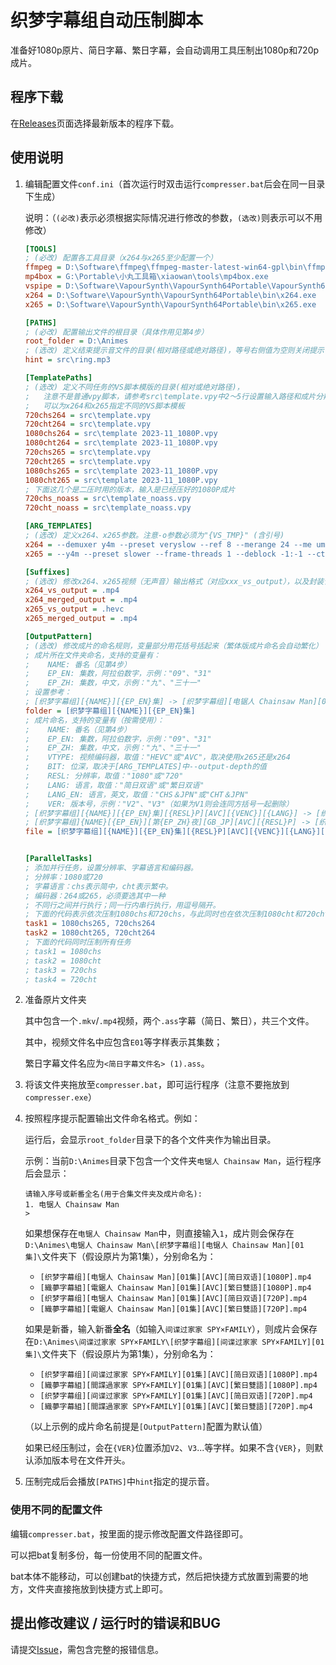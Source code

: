 # 织梦字幕组自动压制脚本

准备好1080p原片、简日字幕、繁日字幕，会自动调用工具压制出1080p和720p成片。

## 程序下载

在[Releases](https://github.com/zhimengsub/compresser/releases)页面选择最新版本的程序下载。

## 使用说明

1. 编辑配置文件`conf.ini`（首次运行时双击运行`compresser.bat`后会在同一目录下生成）

   说明：（`(必改)`表示必须根据实际情况进行修改的参数，`(选改)`则表示可以不用修改）
   ```ini
   [TOOLS]
   ; (必改) 配置各工具目录（x264与x265至少配置一个）
   ffmpeg = D:\Software\ffmpeg\ffmpeg-master-latest-win64-gpl\bin\ffmpeg.exe
   mp4box = G:\Portable\小丸工具箱\xiaowan\tools\mp4box.exe
   vspipe = D:\Software\VapourSynth\VapourSynth64Portable\VapourSynth64\VSPipe.exe
   x264 = D:\Software\VapourSynth\VapourSynth64Portable\bin\x264.exe
   x265 = D:\Software\VapourSynth\VapourSynth64Portable\bin\x265.exe
   
   [PATHS]
   ; (必改) 配置输出文件的根目录（具体作用见第4步）
   root_folder = D:\Animes
   ; (选改) 定义结束提示音文件的目录(相对路径或绝对路径)，等号右侧值为空则关闭提示音。
   hint = src\ring.mp3
   
   [TemplatePaths]
   ; (选改) 定义不同任务的VS脚本模版的目录(相对或绝对路径)，
   ;   注意不是普通vpy脚本，请参考src\template.vpy中2～5行设置输入路径和成片分辨率变量。
   ;   可以为x264和x265指定不同的VS脚本模板
   720chs264 = src\template.vpy
   720cht264 = src\template.vpy
   1080chs264 = src\template 2023-11_1080P.vpy
   1080cht264 = src\template 2023-11_1080P.vpy
   720chs265 = src\template.vpy
   720cht265 = src\template.vpy
   1080chs265 = src\template 2023-11_1080P.vpy
   1080cht265 = src\template 2023-11_1080P.vpy
   ; 下面这几个是二压时用的版本，输入是已经压好的1080P成片
   720chs_noass = src\template_noass.vpy
   720cht_noass = src\template_noass.vpy
   
   [ARG_TEMPLATES]
   ; (选改) 定义x264、x265参数。注意-o参数必须为"{VS_TMP}" (含引号)
   x264 = --demuxer y4m --preset veryslow --ref 8 --merange 24 --me umh --bframes 10 --aq-mode 3 --aq-strength 0.7 --deblock 0:0 --trellis 2 --psy-rd 0.6:0.1 --crf 18.5 --output-depth 8 - -o "{VS_TMP}"
   x265 = --y4m --preset slower --frame-threads 1 --deblock -1:-1 --ctu 32 --crf 16.0 --pbratio 1.2 --cbqpoffs -2 --crqpoffs -2 --no-sao --me 3 --subme 3 --merange 44 --b-intra --no-rect --no-amp --ref 4 --weightb --keyint 360 --min-keyint 1 --bframes 6 --aq-mode 1 --aq-strength 0.8 --rd 4 --psy-rd 2.0 --psy-rdoq 3.0 --no-open-gop --rc-lookahead 80 --scenecut 40 --qcomp 0.65 --no-strong-intra-smoothing --vbv-bufsize 30000 --vbv-maxrate 28000 --output-depth 10 - -o "{VS_TMP}"
   
   [Suffixes]
   ; (选改) 修改x264、x265视频（无声音）输出格式（对应xxx_vs_output），以及封装音视频后成片的格式（对应xxx_merged_output）
   x264_vs_output = .mp4
   x264_merged_output = .mp4
   x265_vs_output = .hevc
   x265_merged_output = .mp4
   
   [OutputPattern]
   ; (选改) 修改成片的命名规则，变量部分用花括号括起来（繁体版成片命名会自动繁化）
   ; 成片所在文件夹命名，支持的变量有：
   ;    NAME: 番名（见第4步）
   ;    EP_EN: 集数，阿拉伯数字，示例："09"、"31"
   ;    EP_ZH: 集数，中文，示例："九"、"三十一"
   ; 设置参考：
   ; [织梦字幕组][{NAME}][{EP_EN}集] -> [织梦字幕组][电锯人 Chainsaw Man][01集]
   folder = [织梦字幕组][{NAME}][{EP_EN}集]
   ; 成片命名，支持的变量有（按需使用）：
   ;    NAME: 番名（见第4步）
   ;    EP_EN: 集数，阿拉伯数字，示例："09"、"31"
   ;    EP_ZH: 集数，中文，示例："九"、"三十一"
   ;    VTYPE: 视频编码器，取值："HEVC"或"AVC"，取决使用x265还是x264
   ;    BIT: 位深，取决于[ARG_TEMPLATES]中--output-depth的值
   ;    RESL: 分辨率，取值："1080"或"720"
   ;    LANG: 语言，取值："简日双语"或"繁日双语"
   ;    LANG_EN: 语言，英文，取值："CHS＆JPN"或"CHT＆JPN"
   ;    VER: 版本号，示例："V2"、"V3"（如果为V1则会连同方括号一起删除）
   ; [织梦字幕组][{NAME}][{EP_EN}集][{RESL}P][AVC][{VENC}][{LANG}] -> [织梦字幕组][电锯人 Chainsaw Man][01集][AVC][x265][简日双语][1080P]
   ; [织梦字幕组]{NAME}[{EP_EN}][第{EP_ZH}夜][GB_JP][AVC][{RESL}P] -> [织梦字幕组]与猫共度的夜晚 夜は猫といっしょ[39][第三十九夜][GB_JP][AVC][1080P]
   file = [织梦字幕组][{NAME}][{EP_EN}集][{RESL}P][AVC][{VENC}][{LANG}][{VER}]
   

   [ParallelTasks]
   ; 添加并行任务，设置分辨率、字幕语言和编码器。
   ; 分辨率：1080或720
   ; 字幕语言：chs表示简中，cht表示繁中。
   ; 编码器：264或265，必须要选其中一种
   ; 不同行之间并行执行；同一行内串行执行，用逗号隔开。
   ; 下面的代码表示依次压制1080chs和720chs，与此同时也在依次压制1080cht和720cht
   task1 = 1080chs265, 720chs264
   task2 = 1080cht265, 720cht264
   ; 下面的代码同时压制所有任务
   ; task1 = 1080chs
   ; task2 = 1080cht
   ; task3 = 720chs
   ; task4 = 720cht
   ```
2. 准备原片文件夹
   
    其中包含一个`.mkv`/`.mp4`视频，两个`.ass`字幕（简日、繁日），共三个文件。
    
    其中，视频文件名中应包含`E01`等字样表示其集数；

    繁日字幕文件名应为`<简日字幕文件名> (1).ass`。

3. 将该文件夹拖放至`compresser.bat`，即可运行程序（注意不要拖放到`compresser.exe`）
4. 按照程序提示配置输出文件命名格式。例如：
   
   运行后，会显示`root_folder`目录下的各个文件夹作为输出目录。
  
   示例：当前`D:\Animes`目录下包含一个文件夹`电锯人 Chainsaw Man`，运行程序后会显示：
   ```commandline
   请输入序号或新番全名(用于合集文件夹及成片命名):
   1. 电锯人 Chainsaw Man
   >
   ```
   如果想保存在`电锯人 Chainsaw Man`中，则直接输入`1`，成片则会保存在`D:\Animes\电锯人 Chainsaw Man\[织梦字幕组][电锯人 Chainsaw Man][01集]\`文件夹下（假设原片为第1集），分别命名为：
   - `[织梦字幕组][电锯人 Chainsaw Man][01集][AVC][简日双语][1080P].mp4`
   - `[織夢字幕組][電鋸人 Chainsaw Man][01集][AVC][繁日雙語][1080P].mp4`
   - `[织梦字幕组][电锯人 Chainsaw Man][01集][AVC][简日双语][720P].mp4`
   - `[織夢字幕組][電鋸人 Chainsaw Man][01集][AVC][繁日雙語][720P].mp4`
   
   如果是新番，输入新番**全名**（如输入`间谍过家家 SPY×FAMILY`），则成片会保存在`D:\Animes\间谍过家家 SPY×FAMILY\[织梦字幕组][间谍过家家 SPY×FAMILY][01集]\`文件夹下（假设原片为第1集），分别命名为：
   - `[织梦字幕组][间谍过家家 SPY×FAMILY][01集][AVC][简日双语][1080P].mp4`
   - `[織夢字幕組][間諜過家家 SPY×FAMILY][01集][AVC][繁日雙語][1080P].mp4`
   - `[织梦字幕组][间谍过家家 SPY×FAMILY][01集][AVC][简日双语][720P].mp4`
   - `[織夢字幕組][間諜過家家 SPY×FAMILY][01集][AVC][繁日雙語][720P].mp4`
   
   （以上示例的成片命名前提是`[OutputPattern]`配置为默认值）

   如果已经压制过，会在`{VER}`位置添加`V2`、`V3`...等字样。如果不含`{VER}`，则默认添加版本号在文件开头。

5. 压制完成后会播放`[PATHS]`中`hint`指定的提示音。

### 使用不同的配置文件

编辑`compresser.bat`，按里面的提示修改配置文件路径即可。

可以把bat复制多份，每一份使用不同的配置文件。

bat本体不能移动，可以创建bat的快捷方式，然后把快捷方式放置到需要的地方，文件夹直接拖放到快捷方式上即可。

## 提出修改建议 / 运行时的错误和BUG

请提交[Issue](https://github.com/zhimengsub/SubtitleCleaner/issues)，需包含完整的报错信息。




